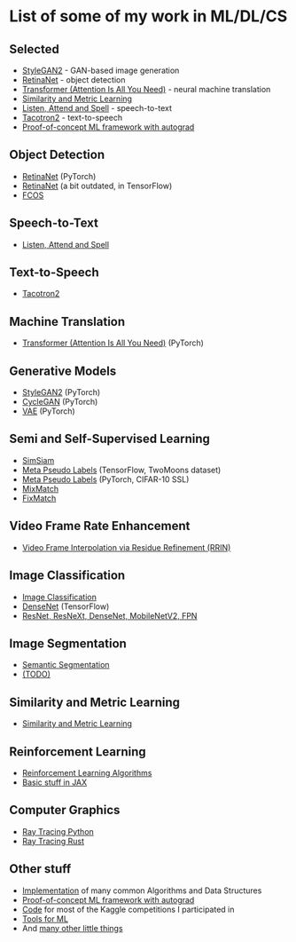 # List of some of my work in ML/DL/CS 

## Selected
* [StyleGAN2](./stylegan) - GAN-based image generation
* [RetinaNet](https://github.com/v-shmyhlo/object_detection_pytorch) - object detection
* [Transformer (Attention Is All You Need)](https://github.com/v-shmyhlo/transformer-pytorch) - neural machine translation
* [Similarity and Metric Learning](https://github.com/v-shmyhlo/similarity-learning) 
* [Listen, Attend and Spell](https://github.com/v-shmyhlo/listen-attend-and-speell-pytorch) - speech-to-text
* [Tacotron2](./tacotron) - text-to-speech
* [Proof-of-concept ML framework with autograd](https://github.com/v-shmyhlo/flambeau)

## Object Detection
* [RetinaNet](https://github.com/v-shmyhlo/object_detection_pytorch) (PyTorch)
* [RetinaNet](https://github.com/v-shmyhlo/retinanet-tensorflow) (a bit outdated, in TensorFlow)
* [FCOS](./fcos)

## Speech-to-Text
* [Listen, Attend and Spell](https://github.com/v-shmyhlo/listen-attend-and-speell-pytorch)

## Text-to-Speech
* [Tacotron2](./tacotron) 

## Machine Translation
* [Transformer (Attention Is All You Need)](https://github.com/v-shmyhlo/transformer-pytorch) (PyTorch)

## Generative Models
* [StyleGAN2](./stylegan) (PyTorch)
* [CycleGAN](./cycle_gan) (PyTorch)
* [VAE](./vae) (PyTorch)

## Semi and Self-Supervised Learning
* [SimSiam](./sim_siam)
* [Meta Pseudo Labels](./mpl_tf) (TensorFlow, TwoMoons dataset)
* [Meta Pseudo Labels](./mpl_torch) (PyTorch, CIFAR-10 SSL)
* [MixMatch](./mix_match) 
* [FixMatch](./fix_match) 

## Video Frame Rate Enhancement
* [Video Frame Interpolation via Residue Refinement (RRIN)](./rrin)

## Image Classification
* [Image Classification](./classification)
* [DenseNet](https://github.com/v-shmyhlo/densenet-tensorflow) (TensorFlow)
* [ResNet, ResNeXt, DenseNet, MobileNetV2, FPN](https://github.com/v-shmyhlo/baselines)

## Image Segmentation
* [Semantic Segmentation](./segmentation)
* [(TODO)](https://github.com/v-shmyhlo/segmentation-tensorflow)

## Similarity and Metric Learning
* [Similarity and Metric Learning](https://github.com/v-shmyhlo/similarity-learning)

## Reinforcement Learning
* [Reinforcement Learning Algorithms](https://github.com/v-shmyhlo/reinforcement-learning)
* [Basic stuff in JAX](./rl)

## Computer Graphics
* [Ray Tracing Python](./ray_tracing)
* [Ray Tracing Rust](./ray_tracing_rust)

## Other stuff
* [Implementation](https://github.com/v-shmyhlo/algorithms) of many common Algorithms and Data Structures
* [Proof-of-concept ML framework with autograd](https://github.com/v-shmyhlo/flambeau)
* [Code](https://github.com/v-shmyhlo/kaggle) for most of the Kaggle competitions I participated in
* [Tools for ML](https://github.com/v-shmyhlo/all_the_tools)
* And [many other little things](https://github.com/v-shmyhlo/machine-learning-playground)
